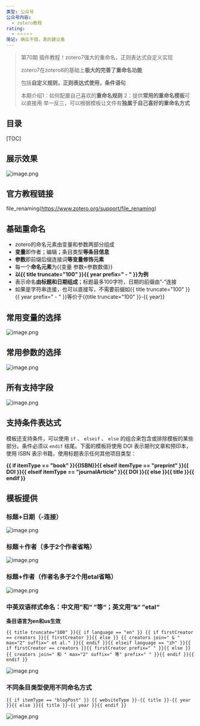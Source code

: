 ```yaml
---
类型: 公众号
公众号内容:
  - zotero教程
rating:
  - ⭐⭐⭐⭐⭐
简记: 确实不错，真的建议看
---
```


>第70期 插件教程！zotero7强大的重命名，正则表达式自定义实现
>
>zotero7在zotero6的基础上**极大的完善了重命名功能**
>
>包括**自定义规则，正则表达式使用，条件语句**
>
>本期介绍1：如何配置自己喜欢的**重命名规则** 2：提供**常用的重命名模板**可以直接用
>举一反三，可以根据模板让文件有**独属于自己喜好的重命名方式**

## 目录

[TOC]

## 展示效果

![image.png](https://pic-go-42.oss-cn-guangzhou.aliyuncs.com/img/202401150959025.png)

## 官方教程链接

file_renaming(https://www.zotero.org/support/file_renaming)

## 基础重命名

- zotero的命名元素由变量和参数两部分组成
- **变量**即作者；编辑；条目类型**等条目信息**
- **参数**即前缀后缀连接词**等变量修饰元素**
- 每一个**命名元素**为{{变量 参数=参数数值}}
- **以{{ title truncate="100" }}{{ year prefix=" - " }}为例**
- 表示命名**由标题和日期组成**；标题最多100字符，日期的前缀由”-“连接
- 如果是字符串连接，也可以直接写，不需要前缀如{{ title truncate="100" }}{{ year prefix=" - " }}等价于{{title truncate="100" }}-{{ year}}

## 常用变量的选择

![image.png](https://pic-go-42.oss-cn-guangzhou.aliyuncs.com/img/202401151051525.png)

## 常用参数的选择

![image.png](https://pic-go-42.oss-cn-guangzhou.aliyuncs.com/img/202401151055141.png)

## 所有支持字段

![image.png](https://pic-go-42.oss-cn-guangzhou.aliyuncs.com/img/202401151051803.png)

## 支持条件表达式

模板还支持条件，可以使用 `if` 、 `elseif` 、 `else` 的组合来包含或排除模板的某些部分。条件必须以 `endif` 结尾。下面的模板将使用 DOI 表示期刊文章和预印本，使用 ISBN 表示书籍，使用标题表示任何其他项目类型：

**{{ if itemType == "book" }}{{ISBN}}{{ elseif itemType == "preprint" }}{{ DOI }}{{ elseif itemType == "journalArticle" }}{{ DOI }}{{ else }}{{ title }}{{ endif }}**

## 模板提供

### 标题+日期（-连接）

![image.png](https://pic-go-42.oss-cn-guangzhou.aliyuncs.com/img/202401151020223.png)

### 标题＋作者（多于2个作者省略）

![image.png](https://pic-go-42.oss-cn-guangzhou.aliyuncs.com/img/202401151022249.png)

### 标题+作者（作者名多于2个用etal省略）

![image.png](https://pic-go-42.oss-cn-guangzhou.aliyuncs.com/img/202401151025593.png)

### 中英双语样式命名：中文用”和“ ”等“；英文用”&“ ”etal“

**条目语言为en和us生效**

```
{{ title truncate="100" }}{{ if language == "en" }} {{ if firstCreator == creators }}{{ firstCreator }}{{ else }} {{ creators join=" & " max="2" suffix=" et al." }}{{ endif }}{{ elseif language == "zh" }}{{ if firstCreator == creators }}{{ firstCreator prefix=" " }}{{ else }}{{ creators join=" 和 " max="2" suffix=" 等" prefix=" " }}{{ endif }}{{ endif }}
```

![image.png](https://pic-go-42.oss-cn-guangzhou.aliyuncs.com/img/202401151038100.png)

### 不同条目类型使用不同命名方式

```
{{ if itemType == "blogPost" }} {{ websiteType }}-{{ title }}-{{ year }}{{ else }}{{ title }}-{{ year }}{{ endif }}
```

![image.png](https://pic-go-42.oss-cn-guangzhou.aliyuncs.com/img/202401151047274.png)
